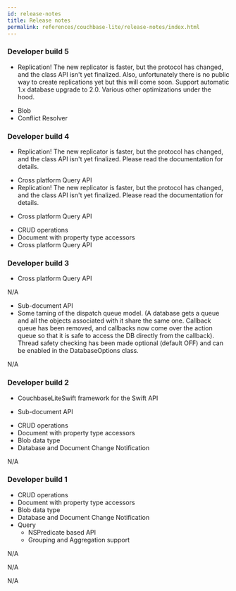 ```yaml
---
id: release-notes
title: Release notes
permalink: references/couchbase-lite/release-notes/index.html
---
```


### Developer build 5

<block class="objc" />

<block class="swift" />

<block class="net" />

- Replication! The new replicator is faster, but the protocol has changed, and the class API isn't yet finalized.  Also, unfortunately there is no public way to create replications yet but this will come soon.  Support automatic 1.x database upgrade to 2.0.  Various other optimizations under the hood.

<block class="java" />

- Blob
- Conflict Resolver

<block class="all" />

### Developer build 4

<block class="objc" />

- Replication! The new replicator is faster, but the protocol has changed, and the class API isn't yet finalized. Please read the documentation for details.

<block class="swift" />

- Cross platform Query API
- Replication! The new replicator is faster, but the protocol has changed, and the class API isn't yet finalized. Please read the documentation for details.

<block class="net" />

- Cross platform Query API

<block class="java" />

- CRUD operations
- Document with property type accessors
- Cross platform Query API

<block class="all" />

### Developer build 3

<block class="objc" />

- Cross platform Query API

<block class="swift" />

N/A

<block class="csharp" />

- Sub-document API
- Some taming of the dispatch queue model. (A database gets a queue and all the objects associated with it share the same one. Callback queue has been removed, and callbacks now come over the action queue so that it is safe to access the DB directly from the callback). Thread safety checking has been made optional (default OFF) and can be enabled in the DatabaseOptions class.

<block class="java" />

N/A

<block class="all" />

### Developer build 2

<block class="swift" />

- CouchbaseLiteSwift framework for the Swift API

<block class="objc" />

- Sub-document API

<block class="csharp" />

- CRUD operations
- Document with property type accessors
- Blob data type
- Database and Document Change Notification

<block class="java" />

N/A

<block class="all" />

### Developer build 1

<block class="objc" />

- CRUD operations
- Document with property type accessors
- Blob data type
- Database and Document Change Notification
- Query
	- NSPredicate based API
	- Grouping and Aggregation support
	
<block class="swift" />

N/A

<block class="csharp" />

N/A

<block class="java" />

N/A
